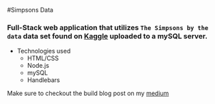 #Simpsons Data

### Full-Stack web application that utilizes `The Simpsons by the data` data set found on [Kaggle](https://www.kaggle.com/wcukierski/the-simpsons-by-the-data) uploaded to a mySQL server.

* Technologies used
    * HTML/CSS
    * Node.js
    * mySQL
    * Handlebars

Make sure to checkout the build blog post on my [medium](http://www.medium.com/poffdev)